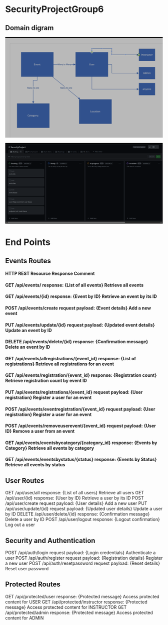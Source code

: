 # SecurityProjectGroup6

## Domain digram

![img_2.png](img_2.png)


![img_1.png](img_1.png)



# End Points

## Events Routes 
#### HTTP 	REST Resource 		                        Response                                   Comment
#### GET     /api/events/                                response: {List of all events}             Retrieve all events
#### GET     /api/events/{id}                            response: {Event by ID}                    Retrieve an event by its ID
#### POST    /api/events/create                          request payload: {Event details}           Add a new event
#### PUT     /api/events/update/{id}                     request payload: {Updated event details}   Update an event by ID
#### DELETE  /api/events/delete/{id}                     response: {Confirmation message}           Delete an event by ID
#### GET     /api/events/allregistrations/{event_id}     response: {List of registrations}          Retrieve all registrations for an event
#### GET     /api/events/registration/{event_id}         response: {Registration count}             Retrieve registration count by event ID
#### PUT     /api/events/registrations/{event_id}        request payload: {User registration}       Register a user for an event
#### POST    /api/events/eventregistration/{event_id}    request payload: {User registration}       Register a user for an event
#### POST    /api/events/removeuserevent/{event_id}      request payload: {User ID}                 Remove a user from an event
#### GET     /api/events/eventsbycategory/{category_id}  response: {Events by Category}             Retrieve all events by category
#### GET     /api/events/eventsbystatus/{status}         response: {Events by Status}               Retrieve all events by status

## User Routes
GET     /api/user/all                               response: {List of all users}              Retrieve all users
GET     /api/user/{id}                              response: {User by ID}                     Retrieve a user by its ID
POST    /api/user/create                            request payload: {User details}            Add a new user
PUT     /api/user/update/{id}                       request payload: {Updated user details}    Update a user by ID
DELETE  /api/user/delete/{id}                       response: {Confirmation message}           Delete a user by ID
POST    /api/user/logout                            response: {Logout confirmation}            Log out a user

## Security and Authentication
POST    /api/auth/login                             request payload: {Login credentials}       Authenticate a user
POST    /api/auth/register                          request payload: {Registration details}    Register a new user
POST    /api/auth/resetpassword                     request payload: {Reset details}           Reset user password

## Protected Routes
GET     /api/protected/user                         response: {Protected message}              Access protected content for USER
GET     /api/protected/instructor                   response: {Protected message}              Access protected content for INSTRUCTOR
GET     /api/protected/admin                        response: {Protected message}              Access protected content for ADMIN




